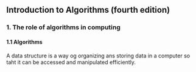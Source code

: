 ## Introduction to Algorithms (fourth edition)

### 1. The role of algorithms in computing

#### 1.1 Algorithms

A data structure is a way og organizing ans storing data in a computer so taht it can be accessed and manipulated efficiently.
